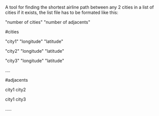 A tool for finding the shortest airline path between any 2 cities in a list of cities if it exists, the list file has to be formated like this:

"number of cities" "number of adjacents"

#cities

"city1" "longitude" "latitude"

"city2" "longitude" "latitude"

"city3" "longitude" "latitude"

....

#adjacents

city1 city2

city1 city3

.....
